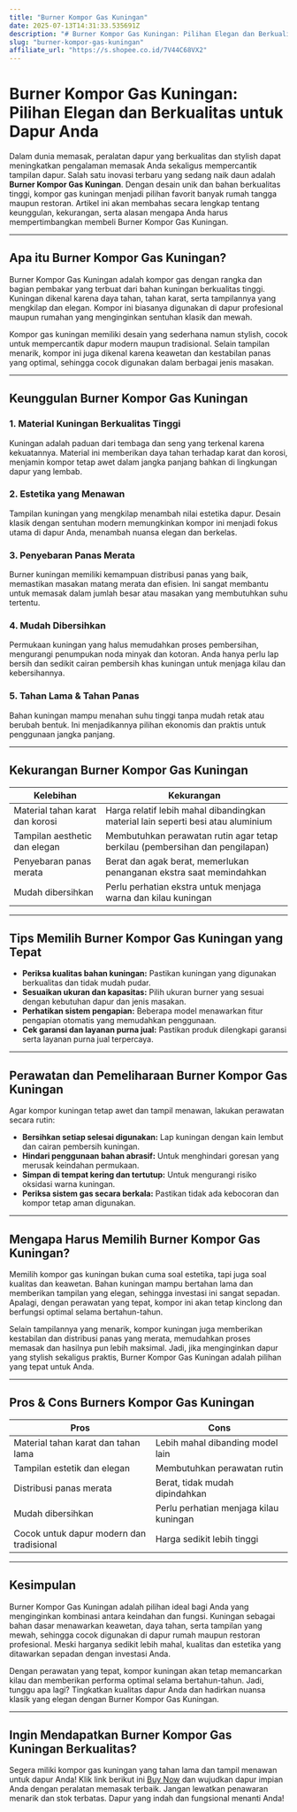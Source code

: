 ```yaml
---
title: "Burner Kompor Gas Kuningan"
date: 2025-07-13T14:31:33.535691Z
description: "# Burner Kompor Gas Kuningan: Pilihan Elegan dan Berkualitas untuk Dapur Anda..."
slug: "burner-kompor-gas-kuningan"
affiliate_url: "https://s.shopee.co.id/7V44C68VX2"
---
```

# Burner Kompor Gas Kuningan: Pilihan Elegan dan Berkualitas untuk Dapur Anda

Dalam dunia memasak, peralatan dapur yang berkualitas dan stylish dapat meningkatkan pengalaman memasak Anda sekaligus mempercantik tampilan dapur. Salah satu inovasi terbaru yang sedang naik daun adalah **Burner Kompor Gas Kuningan**. Dengan desain unik dan bahan berkualitas tinggi, kompor gas kuningan menjadi pilihan favorit banyak rumah tangga maupun restoran. Artikel ini akan membahas secara lengkap tentang keunggulan, kekurangan, serta alasan mengapa Anda harus mempertimbangkan membeli Burner Kompor Gas Kuningan.

---

## Apa itu Burner Kompor Gas Kuningan?

Burner Kompor Gas Kuningan adalah kompor gas dengan rangka dan bagian pembakar yang terbuat dari bahan kuningan berkualitas tinggi. Kuningan dikenal karena daya tahan, tahan karat, serta tampilannya yang mengkilap dan elegan. Kompor ini biasanya digunakan di dapur profesional maupun rumahan yang menginginkan sentuhan klasik dan mewah.

Kompor gas kuningan memiliki desain yang sederhana namun stylish, cocok untuk mempercantik dapur modern maupun tradisional. Selain tampilan menarik, kompor ini juga dikenal karena keawetan dan kestabilan panas yang optimal, sehingga cocok digunakan dalam berbagai jenis masakan.

---

## Keunggulan Burner Kompor Gas Kuningan

### 1. Material Kuningan Berkualitas Tinggi

Kuningan adalah paduan dari tembaga dan seng yang terkenal karena kekuatannya. Material ini memberikan daya tahan terhadap karat dan korosi, menjamin kompor tetap awet dalam jangka panjang bahkan di lingkungan dapur yang lembab.

### 2. Estetika yang Menawan

Tampilan kuningan yang mengkilap menambah nilai estetika dapur. Desain klasik dengan sentuhan modern memungkinkan kompor ini menjadi fokus utama di dapur Anda, menambah nuansa elegan dan berkelas.

### 3. Penyebaran Panas Merata

Burner kuningan memiliki kemampuan distribusi panas yang baik, memastikan masakan matang merata dan efisien. Ini sangat membantu untuk memasak dalam jumlah besar atau masakan yang membutuhkan suhu tertentu.

### 4. Mudah Dibersihkan

Permukaan kuningan yang halus memudahkan proses pembersihan, mengurangi penumpukan noda minyak dan kotoran. Anda hanya perlu lap bersih dan sedikit cairan pembersih khas kuningan untuk menjaga kilau dan kebersihannya.

### 5. Tahan Lama & Tahan Panas

Bahan kuningan mampu menahan suhu tinggi tanpa mudah retak atau berubah bentuk. Ini menjadikannya pilihan ekonomis dan praktis untuk penggunaan jangka panjang.

---

## Kekurangan Burner Kompor Gas Kuningan

| Kelebihan | Kekurangan |
| --- | --- |
| Material tahan karat dan korosi | Harga relatif lebih mahal dibandingkan material lain seperti besi atau aluminium |
| Tampilan aesthetic dan elegan | Membutuhkan perawatan rutin agar tetap berkilau (pembersihan dan pengilapan) |
| Penyebaran panas merata | Berat dan agak berat, memerlukan penanganan ekstra saat memindahkan |
| Mudah dibersihkan | Perlu perhatian ekstra untuk menjaga warna dan kilau kuningan |

---

## Tips Memilih Burner Kompor Gas Kuningan yang Tepat

- **Periksa kualitas bahan kuningan:** Pastikan kuningan yang digunakan berkualitas dan tidak mudah pudar.
- **Sesuaikan ukuran dan kapasitas:** Pilih ukuran burner yang sesuai dengan kebutuhan dapur dan jenis masakan.
- **Perhatikan sistem pengapian:** Beberapa model menawarkan fitur pengapian otomatis yang memudahkan penggunaan.
- **Cek garansi dan layanan purna jual:** Pastikan produk dilengkapi garansi serta layanan purna jual terpercaya.

---

## Perawatan dan Pemeliharaan Burner Kompor Gas Kuningan

Agar kompor kuningan tetap awet dan tampil menawan, lakukan perawatan secara rutin:

- **Bersihkan setiap selesai digunakan:** Lap kuningan dengan kain lembut dan cairan pembersih kuningan.
- **Hindari penggunaan bahan abrasif:** Untuk menghindari goresan yang merusak keindahan permukaan.
- **Simpan di tempat kering dan tertutup:** Untuk mengurangi risiko oksidasi warna kuningan.
- **Periksa sistem gas secara berkala:** Pastikan tidak ada kebocoran dan kompor tetap aman digunakan.

---

## Mengapa Harus Memilih Burner Kompor Gas Kuningan?

Memilih kompor gas kuningan bukan cuma soal estetika, tapi juga soal kualitas dan keawetan. Bahan kuningan mampu bertahan lama dan memberikan tampilan yang elegan, sehingga investasi ini sangat sepadan. Apalagi, dengan perawatan yang tepat, kompor ini akan tetap kinclong dan berfungsi optimal selama bertahun-tahun.

Selain tampilannya yang menarik, kompor kuningan juga memberikan kestabilan dan distribusi panas yang merata, memudahkan proses memasak dan hasilnya pun lebih maksimal. Jadi, jika menginginkan dapur yang stylish sekaligus praktis, Burner Kompor Gas Kuningan adalah pilihan yang tepat untuk Anda.

---

## Pros & Cons Burners Kompor Gas Kuningan

| **Pros** | **Cons** |
| --- | --- |
| Material tahan karat dan tahan lama | Lebih mahal dibanding model lain |
| Tampilan estetik dan elegan | Membutuhkan perawatan rutin |
| Distribusi panas merata | Berat, tidak mudah dipindahkan |
| Mudah dibersihkan | Perlu perhatian menjaga kilau kuningan |
| Cocok untuk dapur modern dan tradisional | Harga sedikit lebih tinggi |

---

## Kesimpulan

Burner Kompor Gas Kuningan adalah pilihan ideal bagi Anda yang menginginkan kombinasi antara keindahan dan fungsi. Kuningan sebagai bahan dasar menawarkan keawetan, daya tahan, serta tampilan yang mewah, sehingga cocok digunakan di dapur rumah maupun restoran profesional. Meski harganya sedikit lebih mahal, kualitas dan estetika yang ditawarkan sepadan dengan investasi Anda.

Dengan perawatan yang tepat, kompor kuningan akan tetap memancarkan kilau dan memberikan performa optimal selama bertahun-tahun. Jadi, tunggu apa lagi? Tingkatkan kualitas dapur Anda dan hadirkan nuansa klasik yang elegan dengan Burner Kompor Gas Kuningan.

---

## Ingin Mendapatkan Burner Kompor Gas Kuningan Berkualitas?

Segera miliki kompor gas kuningan yang tahan lama dan tampil menawan untuk dapur Anda! Klik link berikut ini [Buy Now](https://s.shopee.co.id/7V44C68VX2) dan wujudkan dapur impian Anda dengan peralatan memasak terbaik. Jangan lewatkan penawaran menarik dan stok terbatas. Dapur yang indah dan fungsional menanti Anda!